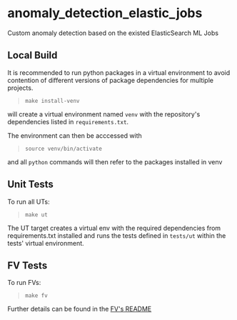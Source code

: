# anomaly_detection_elastic_jobs

Custom anomaly detection based on the existed ElasticSearch ML Jobs

## Local Build

It is recommended to run python packages in a virtual environment to avoid contention of different versions of package dependencies for multiple projects.

> `make install-venv`

will create a virtual environment named `venv` with the repository's dependencies listed in `requirements.txt`.

The environment can then be acccessed with 

> `source venv/bin/activate`

and all `python` commands will then refer to the packages installed in venv


## Unit Tests

To run all UTs:

> `make ut`

The UT target creates a virtual env with the required dependencies from requirements.txt installed and runs the tests defined in `tests/ut` within the tests' virtual environment.

## FV Tests

To run FVs:

> `make fv`

Further details can be found in the [FV's README](tests/fv/README.md)  